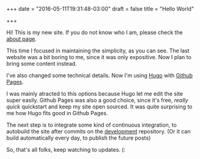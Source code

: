 +++
date = "2016-05-11T19:31:48-03:00"
draft = false
title = "Hello World"

+++

Hi! This is my new site. If you do not know who I am, please check the [about page](/about).

This time I focused in maintaining the simplicity, as you can see. The last website was a bit boring to me, since it was only expositive. Now I plan to bring some content instead.

I've also changed some technical details. Now I'm using [Hugo](gohugo.io/) with [Github Pages](https://pages.github.com/).

I was mainly atracted to this options because Hugo let me edit the site super easily. Github Pages was also a good choice, since it's free, *really quick* quickstart and keep my site open sourced. It was quite surprising to me how Hugo fits good in Github Pages.

The next step is to integrate some kind of continuous integration, to autobuild the site after commits on the [development](https://github.com/gabteles/gabteles.github.io-dev) repository. (Or it can build automatically every day, to publish the future posts)

So, that's all folks, keep watching to updates. (:
